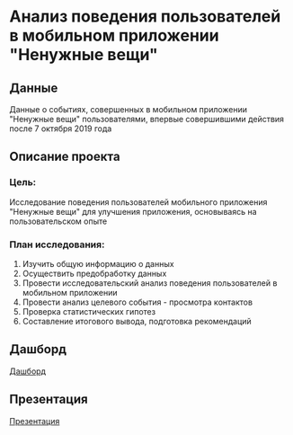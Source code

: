 # Анализ поведения пользователей в мобильном приложении "Ненужные вещи"

## Данные
Данные о событиях, совершенных в мобильном приложении "Ненужные вещи" пользователями, впервые совершившими действия после 7 октября 2019 года

## Описание проекта

### Цель:
Исследование поведения пользователей мобильного приложения "Ненужные вещи" для улучшения приложения, основываясь на пользовательском опыте

### План исследования:
1. Изучить общую информацию о данных
2. Осуществить предобработку данных
3. Провести исследовательский анализ поведения пользователей в мобильном приложении
4. Провести анализ целевого события - просмотра контактов
5. Проверка статистических гипотез
6. Составление итогового вывода, подготовка рекомендаций

## Дашборд

[Дашборд](https://public.tableau.com/app/profile/anna.tsepeleva/viz/app_16859743905700/Dashboard1?publish=yes)

## Презентация 

[Презентация](https://github.com/tsepulya/da-portfolio/blob/main/analysis_app_unnecessary_things/app_unnecessary_things_presentation.pdf)
